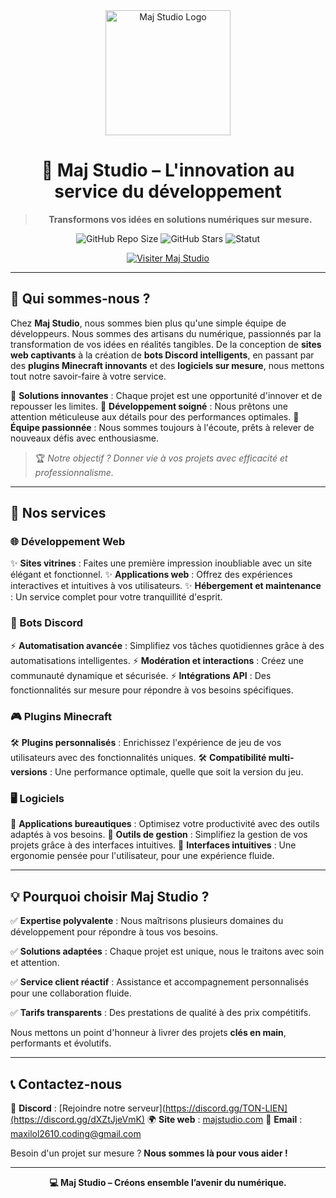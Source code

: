 <div align="center">
  <img src="URL_DU_LOGO" alt="Maj Studio Logo" width="200">
  <h1>🚀 Maj Studio – L'innovation au service du développement</h1>
  <blockquote><strong>Transformons vos idées en solutions numériques sur mesure.</strong></blockquote>

  ![GitHub Repo Size](https://img.shields.io/github/repo-size/MaxenceLol2610/maj-studio-website?color=blue&label=Taille%20du%20repo)
  ![GitHub Stars](https://img.shields.io/github/stars/MaxenceLol2610/maj-studio-website?style=social)
  ![Statut](https://img.shields.io/website?url=https%3A%2F%2Fmajstudio.com)

  <a href="http://213.190.4.85:4050"><img src="https://img.shields.io/badge/%F0%9F%8C%90%20Visiter%20le%20site-Maj%20Studio-blue?style=for-the-badge" alt="Visiter Maj Studio"></a>
</div>

---

## 🌟 Qui sommes-nous ?

Chez **Maj Studio**, nous sommes bien plus qu'une simple équipe de développeurs. Nous sommes des artisans du numérique, passionnés par la transformation de vos idées en réalités tangibles. De la conception de **sites web captivants** à la création de **bots Discord intelligents**, en passant par des **plugins Minecraft innovants** et des **logiciels sur mesure**, nous mettons tout notre savoir-faire à votre service.

🔹 **Solutions innovantes** : Chaque projet est une opportunité d'innover et de repousser les limites.
🔹 **Développement soigné** : Nous prêtons une attention méticuleuse aux détails pour des performances optimales.
🔹 **Équipe passionnée** : Nous sommes toujours à l'écoute, prêts à relever de nouveaux défis avec enthousiasme.

> 🏆 *Notre objectif ? Donner vie à vos projets avec efficacité et professionnalisme.*

---

## 🚀 Nos services

### 🌐 Développement Web
✨ **Sites vitrines** : Faites une première impression inoubliable avec un site élégant et fonctionnel.
✨ **Applications web** : Offrez des expériences interactives et intuitives à vos utilisateurs.
✨ **Hébergement et maintenance** : Un service complet pour votre tranquillité d'esprit.

### 🤖 Bots Discord
⚡ **Automatisation avancée** : Simplifiez vos tâches quotidiennes grâce à des automatisations intelligentes.
⚡ **Modération et interactions** : Créez une communauté dynamique et sécurisée.
⚡ **Intégrations API** : Des fonctionnalités sur mesure pour répondre à vos besoins spécifiques.

### 🎮 Plugins Minecraft
🛠️ **Plugins personnalisés** : Enrichissez l'expérience de jeu de vos utilisateurs avec des fonctionnalités uniques.
🛠️ **Compatibilité multi-versions** : Une performance optimale, quelle que soit la version du jeu.

### 🖥️ Logiciels
📌 **Applications bureautiques** : Optimisez votre productivité avec des outils adaptés à vos besoins.
📌 **Outils de gestion** : Simplifiez la gestion de vos projets grâce à des interfaces intuitives.
📌 **Interfaces intuitives** : Une ergonomie pensée pour l'utilisateur, pour une expérience fluide.

---

## 💡 Pourquoi choisir Maj Studio ?

✅ **Expertise polyvalente** : Nous maîtrisons plusieurs domaines du développement pour répondre à tous vos besoins.

✅ **Solutions adaptées** : Chaque projet est unique, nous le traitons avec soin et attention.

✅ **Service client réactif** : Assistance et accompagnement personnalisés pour une collaboration fluide.

✅ **Tarifs transparents** : Des prestations de qualité à des prix compétitifs.

Nous mettons un point d'honneur à livrer des projets **clés en main**, performants et évolutifs.

---

## 📞 Contactez-nous

💬 **Discord** : [Rejoindre notre serveur](https://discord.gg/TON-LIEN](https://discord.gg/dXZtJjeVmK)
🌍 **Site web** : [majstudio.com](http://213.190.4.85:4050)
📧 **Email** : maxilol2610.coding@gmail.com

Besoin d'un projet sur mesure ? **Nous sommes là pour vous aider !**

---

<div align="center">
  <strong>💻 Maj Studio – Créons ensemble l’avenir du numérique.</strong>
</div>

